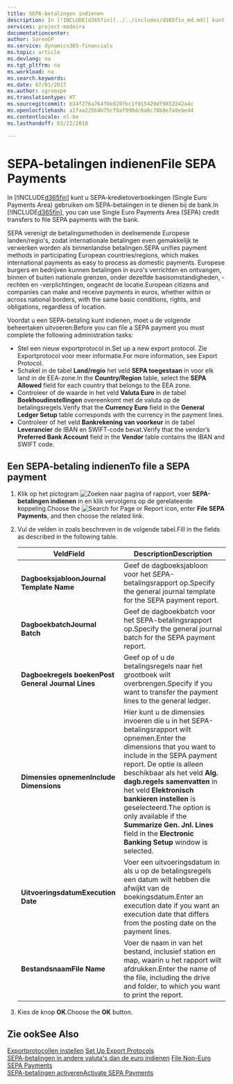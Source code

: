 ```yaml
---
title: SEPA-betalingen indienen
description: In [!INCLUDE[d365fin](../../includes/d365fin_md.md)] kunt u SEPA-kredietoverboekingen (Single Euro Payments Area) gebruiken om SEPA-betalingen in te dienen bij de bank.
services: project-madeira
documentationcenter: 
author: SorenGP
ms.service: dynamics365-financials
ms.topic: article
ms.devlang: na
ms.tgt_pltfrm: na
ms.workload: na
ms.search.keywords: 
ms.date: 07/01/2017
ms.author: sgroespe
ms.translationtype: HT
ms.sourcegitcommit: b34f276a764f0e828fbc1f015429df9852242a4c
ms.openlocfilehash: a1faa225b4b75cf9af990dc6a6c78b0e7a9ebe44
ms.contentlocale: nl-be
ms.lasthandoff: 03/22/2018

---
```

# <a name="file-sepa-payments"></a><span data-ttu-id="9bca1-103">SEPA-betalingen indienen</span><span class="sxs-lookup"><span data-stu-id="9bca1-103">File SEPA Payments</span></span>
<span data-ttu-id="9bca1-104">In [!INCLUDE[d365fin](../../includes/d365fin_md.md)] kunt u SEPA-kredietoverboekingen (Single Euro Payments Area) gebruiken om SEPA-betalingen in te dienen bij de bank.</span><span class="sxs-lookup"><span data-stu-id="9bca1-104">In [!INCLUDE[d365fin](../../includes/d365fin_md.md)], you can use Single Euro Payments Area (SEPA) credit transfers to file SEPA payments with the bank.</span></span>  

<span data-ttu-id="9bca1-105">SEPA verenigt de betalingsmethoden in deelnemende Europese landen/regio's, zodat internationale betalingen even gemakkelijk te verwerken worden als binnenlandse betalingen.</span><span class="sxs-lookup"><span data-stu-id="9bca1-105">SEPA unifies payment methods in participating European countries/regions, which makes international payments as easy to process as domestic payments.</span></span> <span data-ttu-id="9bca1-106">Europese burgers en bedrijven kunnen betalingen in euro's verrichten en ontvangen, binnen of buiten nationale grenzen, onder dezelfde basisomstandigheden, -rechten en -verplichtingen, ongeacht de locatie.</span><span class="sxs-lookup"><span data-stu-id="9bca1-106">European citizens and companies can make and receive payments in euros, whether within or across national borders, with the same basic conditions, rights, and obligations, regardless of location.</span></span>  

<span data-ttu-id="9bca1-107">Voordat u een SEPA-betaling kunt indienen, moet u de volgende beheertaken uitvoeren:</span><span class="sxs-lookup"><span data-stu-id="9bca1-107">Before you can file a SEPA payment you must complete the following administration tasks:</span></span>  

- <span data-ttu-id="9bca1-108">Stel een nieuw exportprotocol in.</span><span class="sxs-lookup"><span data-stu-id="9bca1-108">Set up a new export protocol.</span></span> <span data-ttu-id="9bca1-109">Zie Exportprotocol voor meer informatie.</span><span class="sxs-lookup"><span data-stu-id="9bca1-109">For more information, see Export Protocol.</span></span>  
- <span data-ttu-id="9bca1-110">Schakel in de tabel **Land/regio** het veld **SEPA toegestaan** in voor elk land in de EEA-zone.</span><span class="sxs-lookup"><span data-stu-id="9bca1-110">In the **Country/Region** table, select the **SEPA Allowed** field for each country that belongs to the EEA zone.</span></span>  
- <span data-ttu-id="9bca1-111">Controleer of de waarde in het veld **Valuta Euro** in de tabel **Boekhoudinstellingen** overeenkomt met de valuta op de betalingsregels.</span><span class="sxs-lookup"><span data-stu-id="9bca1-111">Verify that the **Currency Euro** field in the **General Ledger Setup** table corresponds with the currency in the payment lines.</span></span>  
- <span data-ttu-id="9bca1-112">Controleer of het veld **Bankrekening van voorkeur** in de tabel **Leverancier** de IBAN en SWIFT-code bevat.</span><span class="sxs-lookup"><span data-stu-id="9bca1-112">Verify that the vendor’s **Preferred Bank Account** field in the **Vendor** table contains the IBAN and SWIFT code.</span></span>  

## <a name="to-file-a-sepa-payment"></a><span data-ttu-id="9bca1-113">Een SEPA-betaling indienen</span><span class="sxs-lookup"><span data-stu-id="9bca1-113">To file a SEPA payment</span></span>  

1.  <span data-ttu-id="9bca1-114">Klik op het pictogram ![Zoeken naar pagina of rapport](../../media/ui-search/search_small.png "pictogram Zoeken naar pagina of rapport"), voer **SEPA-betalingen indienen** in en klik vervolgens op de gerelateerde koppeling.</span><span class="sxs-lookup"><span data-stu-id="9bca1-114">Choose the ![Search for Page or Report](../../media/ui-search/search_small.png "Search for Page or Report icon") icon, enter **File SEPA Payments**, and then choose the related link.</span></span>  
2.  <span data-ttu-id="9bca1-115">Vul de velden in zoals beschreven in de volgende tabel.</span><span class="sxs-lookup"><span data-stu-id="9bca1-115">Fill in the fields as described in the following table.</span></span>  

    |<span data-ttu-id="9bca1-116">Veld</span><span class="sxs-lookup"><span data-stu-id="9bca1-116">Field</span></span>|<span data-ttu-id="9bca1-117">Description</span><span class="sxs-lookup"><span data-stu-id="9bca1-117">Description</span></span>|  
    |---------------------------------|---------------------------------------|  
    |<span data-ttu-id="9bca1-118">**Dagboeksjabloon**</span><span class="sxs-lookup"><span data-stu-id="9bca1-118">**Journal Template Name**</span></span>|<span data-ttu-id="9bca1-119">Geef de dagboeksjabloon voor het SEPA-betalingsrapport op.</span><span class="sxs-lookup"><span data-stu-id="9bca1-119">Specify the general journal template for the SEPA payment report.</span></span>|  
    |<span data-ttu-id="9bca1-120">**Dagboekbatch**</span><span class="sxs-lookup"><span data-stu-id="9bca1-120">**Journal Batch**</span></span>|<span data-ttu-id="9bca1-121">Geef de dagboekbatch voor het SEPA-betalingsrapport op.</span><span class="sxs-lookup"><span data-stu-id="9bca1-121">Specify the general journal batch for the SEPA payment report.</span></span>|  
    |<span data-ttu-id="9bca1-122">**Dagboekregels boeken**</span><span class="sxs-lookup"><span data-stu-id="9bca1-122">**Post General Journal Lines**</span></span>|<span data-ttu-id="9bca1-123">Geef op of u de betalingsregels naar het grootboek wilt overbrengen.</span><span class="sxs-lookup"><span data-stu-id="9bca1-123">Specify if you want to transfer the payment lines to the general ledger.</span></span>|  
    |<span data-ttu-id="9bca1-124">**Dimensies opnemen**</span><span class="sxs-lookup"><span data-stu-id="9bca1-124">**Include Dimensions**</span></span>|<span data-ttu-id="9bca1-125">Hier kunt u de dimensies invoeren die u in het SEPA-betalingsrapport wilt opnemen.</span><span class="sxs-lookup"><span data-stu-id="9bca1-125">Enter the dimensions that you want to include in the SEPA payment report.</span></span> <span data-ttu-id="9bca1-126">De optie is alleen beschikbaar als het veld **Alg. dagb.regels samenvatten** in het veld **Elektronisch bankieren instellen** is geselecteerd.</span><span class="sxs-lookup"><span data-stu-id="9bca1-126">The option is only available if the **Summarize Gen. Jnl. Lines** field in the **Electronic Banking Setup** window is selected.</span></span>|  
    |<span data-ttu-id="9bca1-127">**Uitvoeringsdatum**</span><span class="sxs-lookup"><span data-stu-id="9bca1-127">**Execution Date**</span></span>|<span data-ttu-id="9bca1-128">Voer een uitvoeringsdatum in als u op de betalingsregels een datum wilt hebben die afwijkt van de boekingsdatum.</span><span class="sxs-lookup"><span data-stu-id="9bca1-128">Enter an execution date if you want an execution date that differs from the posting date on the payment lines.</span></span>|  
    |<span data-ttu-id="9bca1-129">**Bestandsnaam**</span><span class="sxs-lookup"><span data-stu-id="9bca1-129">**File Name**</span></span>|<span data-ttu-id="9bca1-130">Voer de naam in van het bestand, inclusief station en map, waarin u het rapport wilt afdrukken.</span><span class="sxs-lookup"><span data-stu-id="9bca1-130">Enter the name of the file, including the drive and folder, to which you want to print the report.</span></span>|  

3.  <span data-ttu-id="9bca1-131">Kies de knop **OK**.</span><span class="sxs-lookup"><span data-stu-id="9bca1-131">Choose the **OK** button.</span></span>  

## <a name="see-also"></a><span data-ttu-id="9bca1-132">Zie ook</span><span class="sxs-lookup"><span data-stu-id="9bca1-132">See Also</span></span>  
 <span data-ttu-id="9bca1-133">[Exportprotocollen instellen](how-to-set-up-export-protocols.md) </span><span class="sxs-lookup"><span data-stu-id="9bca1-133">[Set Up Export Protocols](how-to-set-up-export-protocols.md) </span></span>  
 <span data-ttu-id="9bca1-134">[SEPA-betalingen in andere valuta's dan de euro indienen](how-to-file-non-euro-sepa-payments.md) </span><span class="sxs-lookup"><span data-stu-id="9bca1-134">[File Non-Euro SEPA Payments](how-to-file-non-euro-sepa-payments.md) </span></span>  
 [<span data-ttu-id="9bca1-135">SEPA-betalingen activeren</span><span class="sxs-lookup"><span data-stu-id="9bca1-135">Activate SEPA Payments</span></span>](how-to-activate-sepa-payments.md)

